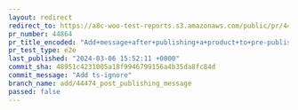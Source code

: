 ```yaml
---
layout: redirect
redirect_to: https://a8c-woo-test-reports.s3.amazonaws.com/public/pr/44864/e2e/index.html
pr_number: 44864
pr_title_encoded: "Add+message+after+publishing+a+product+to+pre-publish+panel"
pr_test_type: e2e
last_published: "2024-03-06 15:52:11 +0000"
commit_sha: 48951c4231005a18f9946799156a4b35da8fc84d
commit_message: "Add ts-ignore"
branch_name: add/44474_post_publishing_message
passed: false
---
```

